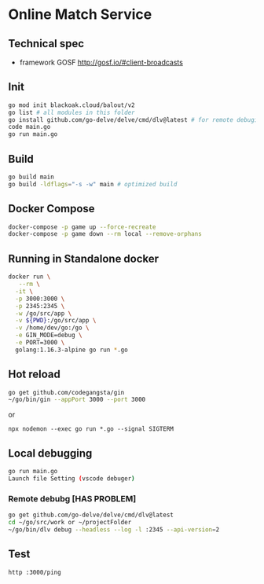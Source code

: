 # Online Match Service

## Technical spec

* framework GOSF http://gosf.io/#client-broadcasts

## Init
```bash
go mod init blackoak.cloud/balout/v2
go list # all modules in this folder
go install github.com/go-delve/delve/cmd/dlv@latest # for remote debuging
code main.go
go run main.go
```
## Build

```bash
go build main
go build -ldflags="-s -w" main # optimized build
```

## Docker Compose
```bash
docker-compose -p game up --force-recreate
docker-compose -p game down --rm local --remove-orphans
```

## Running in Standalone docker
```bash
docker run \
   --rm \
  -it \
  -p 3000:3000 \
  -p 2345:2345 \
  -w /go/src/app \
  -v ${PWD}:/go/src/app \
  -v /home/dev/go:/go \
  -e GIN_MODE=debug \
  -e PORT=3000 \
  golang:1.16.3-alpine go run *.go
```

## Hot reload
```bash
go get github.com/codegangsta/gin
~/go/bin/gin --appPort 3000 --port 3000
```
or 
```
npx nodemon --exec go run *.go --signal SIGTERM
```

## Local debugging
```bash
go run main.go
Launch file Setting (vscode debuger)
```

### Remote debubg [HAS PROBLEM]
```bash
go get github.com/go-delve/delve/cmd/dlv@latest
cd ~/go/src/work or ~/projectFolder
~/go/bin/dlv debug --headless --log -l :2345 --api-version=2
```


## Test
```bash
http :3000/ping
```